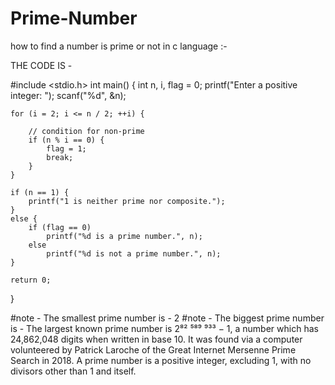 # Prime-Number

how to find a number is prime or not in c language :-

THE CODE IS -

#include <stdio.h>
int main() {
    int n, i, flag = 0;
    printf("Enter a positive integer: ");
    scanf("%d", &n);

    for (i = 2; i <= n / 2; ++i) {

        // condition for non-prime
        if (n % i == 0) {
            flag = 1;
            break;
        }
    }

    if (n == 1) {
        printf("1 is neither prime nor composite.");
    }
    else {
        if (flag == 0)
            printf("%d is a prime number.", n);
        else
            printf("%d is not a prime number.", n);
    }

    return 0;
}



#note - The smallest prime number is - 2
#note - The biggest prime number is - The largest known prime number is 2⁸² ⁵⁸⁹ ⁹³³ − 1, a number which has 24,862,048 digits when written in base 10. It was found via a computer volunteered by Patrick Laroche of the Great Internet Mersenne Prime Search in 2018. A prime number is a positive integer, excluding 1, with no divisors other than 1 and itself.
